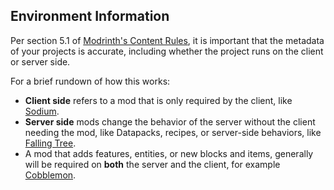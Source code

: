 ## Environment Information

Per section 5.1 of [Modrinth's Content Rules](https://modrinth.com/legal/rules#miscellaneous), it is important that the metadata of your projects is accurate, including whether the project runs on the client or server side.

For a brief rundown of how this works:

- **Client side** refers to a mod that is only required by the client, like [Sodium](https://modrinth.com/mod/sodium).
- **Server side** mods change the behavior of the server without the client needing the mod, like Datapacks, recipes, or server-side behaviors, like [Falling Tree](https://modrinth.com/mod/fallingtree).
- A mod that adds features, entities, or new blocks and items, generally will be required on **both** the server and the client, for example [Cobblemon](https://modrinth.com/mod/cobblemon).
